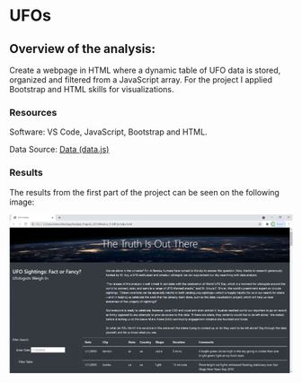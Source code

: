 # **UFOs**

## Overview of the analysis: 
Create a webpage in HTML where a dynamic table of  UFO data is stored, organized and filtered from a JavaScript array. For the project I applied Bootstrap and HTML skills for visualizations.

### Resources

Software: VS Code, JavaScript, Bootstrap and HTML.

Data Source: [Data (data.js)](https://github.com/chocoplace/UFOs/blob/main/static/js/data.js) 

### Results

The results from the first part of the project can be seen on the following image: 

![First code](https://github.com/chocoplace/UFOs/blob/main/static/images/Result_first_code.png)
